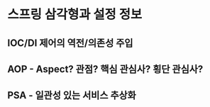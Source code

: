 # 스프링 삼각형과 설정 정보

## IOC/DI 제어의 역전/의존성 주입



## AOP - Aspect? 관점? 핵심 관심사? 횡단 관심사?

## PSA - 일관성 있는 서비스 추상화
